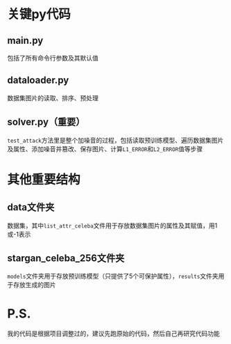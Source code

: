 # 关键py代码

## main.py

包括了所有命令行参数及其默认值

## dataloader.py

数据集图片的读取、排序、预处理

## solver.py（重要）

`test_attack`方法里是整个加噪音的过程，包括读取预训练模型、遍历数据集图片及属性、添加噪音并篡改、保存图片、计算`L1_ERROR`和`L2_ERROR`值等步骤

# 其他重要结构

## data文件夹

数据集，其中`list_attr_celeba`文件用于存放数据集图片的属性及其赋值，用1或-1表示

## stargan_celeba_256文件夹

`models`文件夹用于存放预训练模型（只提供了5个可保护属性），`results`文件夹用于存放生成的图片

# P.S.

我的代码是根据项目调整过的，建议先跑原始的代码，然后自己再研究代码功能

